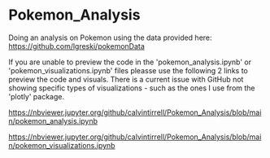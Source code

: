 # Pokemon_Analysis
Doing an analysis on Pokemon using the data provided here: https://github.com/lgreski/pokemonData

If you are unable to preview the code in the 'pokemon_analysis.ipynb' or 'pokemon_visualizations.ipynb' files
pleasse use the following 2 links to preview the code and visuals. There is a current issue with GitHub not
showing specific types of visualizations - such as the ones I use from the 'plotly' package.

https://nbviewer.jupyter.org/github/calvintirrell/Pokemon_Analysis/blob/main/pokemon_analysis.ipynb

https://nbviewer.jupyter.org/github/calvintirrell/Pokemon_Analysis/blob/main/pokemon_visualizations.ipynb
